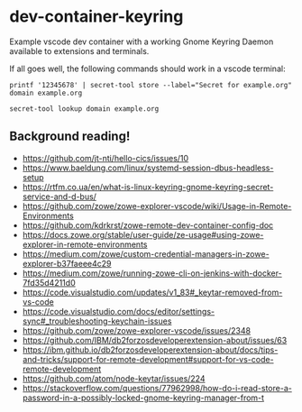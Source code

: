 # dev-container-keyring

Example vscode dev container with a working Gnome Keyring Daemon available to extensions and terminals.

If all goes well, the following commands should work in a vscode terminal:

```
printf '12345678' | secret-tool store --label="Secret for example.org" domain example.org

secret-tool lookup domain example.org
```

## Background reading!

- https://github.com/jt-nti/hello-cics/issues/10
- https://www.baeldung.com/linux/systemd-session-dbus-headless-setup
- https://rtfm.co.ua/en/what-is-linux-keyring-gnome-keyring-secret-service-and-d-bus/
- https://github.com/zowe/zowe-explorer-vscode/wiki/Usage-in-Remote-Environments
- https://github.com/kdrkrst/zowe-remote-dev-container-config-doc
- https://docs.zowe.org/stable/user-guide/ze-usage#using-zowe-explorer-in-remote-environments
- https://medium.com/zowe/custom-credential-managers-in-zowe-explorer-b37faeee4c29
- https://medium.com/zowe/running-zowe-cli-on-jenkins-with-docker-7fd35d4211d0
- https://code.visualstudio.com/updates/v1_83#_keytar-removed-from-vs-code
- https://code.visualstudio.com/docs/editor/settings-sync#_troubleshooting-keychain-issues
- https://github.com/zowe/zowe-explorer-vscode/issues/2348
- https://github.com/IBM/db2forzosdeveloperextension-about/issues/63
- https://ibm.github.io/db2forzosdeveloperextension-about/docs/tips-and-tricks/support-for-remote-development#support-for-vs-code-remote-development
- https://github.com/atom/node-keytar/issues/224
- https://stackoverflow.com/questions/77962998/how-do-i-read-store-a-password-in-a-possibly-locked-gnome-keyring-manager-from-t
